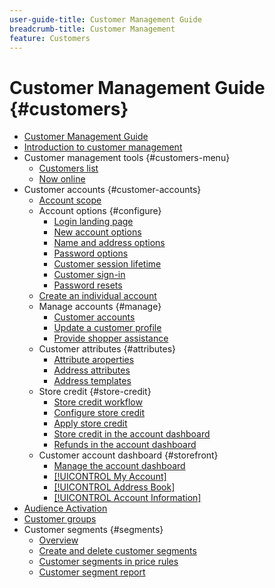 ```yaml
---
user-guide-title: Customer Management Guide
breadcrumb-title: Customer Management
feature: Customers
---
```


# Customer Management Guide {#customers}

+ [Customer Management Guide](guide-overview.md)
+ [Introduction to customer management](customers-introduction.md)
+ Customer management tools {#customers-menu}
  + [Customers list](customers-all.md)
  + [Now online](now-online.md)
+ Customer accounts {#customer-accounts}
  + [Account scope](customer-account-scope.md)
  + Account options {#configure}
    + [Login landing page](login-landing-page.md)
    + [New account options](account-options-new.md)
    + [Name and address options](name-address-options.md)
    + [Password options](password-options.md)
    + [Customer session lifetime](customer-online-options.md)
    + [Customer sign-in](customer-sign-in.md)
    + [Password resets](password-reset.md)
  + [Create an individual account](account-create.md)
  + Manage accounts {#manage}
    + [Customer accounts](manage-account.md)
    + [Update a customer profile](update-account.md)
    + [Provide shopper assistance](login-as-customer.md)
  + Customer attributes {#attributes}
    + [Attribute aroperties](attribute-properties.md)
    + [Address attributes](address-attributes.md)
    + [Address templates](address-templates.md)
  + Store credit {#store-credit}
    + [Store credit workflow](store-credit.md)
    + [Configure store credit](credit-configure.md)
    + [Apply store credit](store-credit-using.md)
    + [Store credit in the account dashboard](account-dashboard-store-credit.md)
    + [Refunds in the account dashboard](refunds-customer-account.md)
  + Customer account dashboard {#storefront}
    + [Manage the account dashboard](account-dashboard.md)
    + [[!UICONTROL My Account]](account-dashboard-my-account.md)
    + [[!UICONTROL Address Book]](account-dashboard-address-book.md)
    + [[!UICONTROL Account Information]](account-dashboard-account-information.md)
+ [Audience Activation](audience-activation.md)
+ [Customer groups](customer-groups.md)
+ Customer segments {#segments}
  + [Overview](customer-segments.md)
  + [Create and delete customer segments](customer-segment-create.md)
  + [Customer segments in price rules](customer-segment-price-rule.md)
  + [Customer segment report](customer-segment-reports.md)
